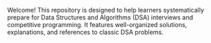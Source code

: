 Welcome!
This repository is designed to help learners systematically prepare for Data Structures and Algorithms (DSA) interviews and competitive programming.
It features well-organized solutions, explanations, and references to classic DSA problems.
